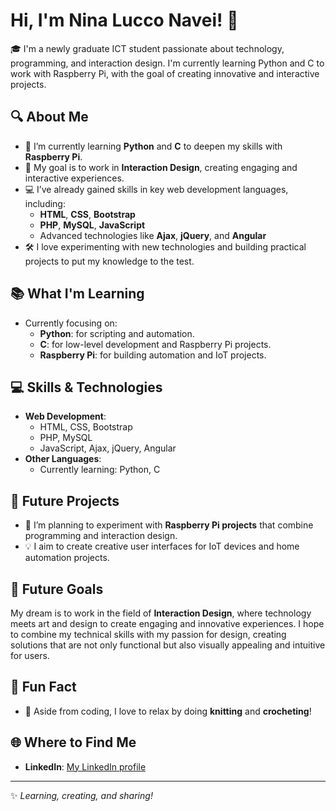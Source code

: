 # Hi, I'm Nina Lucco Navei! 🖤

🎓 I'm a newly graduate ICT student passionate about technology, programming, and interaction design. I'm currently learning Python and C to work with Raspberry Pi, with the goal of creating innovative and interactive projects.

## 🔍 About Me

- 🌱 I’m currently learning **Python** and **C** to deepen my skills with **Raspberry Pi**.
- 🎯 My goal is to work in **Interaction Design**, creating engaging and interactive experiences.
- 💻 I’ve already gained skills in key web development languages, including:
  - **HTML**, **CSS**, **Bootstrap**
  - **PHP**, **MySQL**, **JavaScript**
  - Advanced technologies like **Ajax**, **jQuery**, and **Angular**
- 🛠️ I love experimenting with new technologies and building practical projects to put my knowledge to the test.

## 📚 What I'm Learning

- Currently focusing on:
  - **Python**: for scripting and automation.
  - **C**: for low-level development and Raspberry Pi projects.
  - **Raspberry Pi**: for building automation and IoT projects.

## 💻 Skills & Technologies

- **Web Development**:
  - HTML, CSS, Bootstrap
  - PHP, MySQL
  - JavaScript, Ajax, jQuery, Angular
- **Other Languages**:
  - Currently learning: Python, C

## 🚀 Future Projects

- 🔭 I’m planning to experiment with **Raspberry Pi projects** that combine programming and interaction design.
- 💡 I aim to create creative user interfaces for IoT devices and home automation projects.

## 🎯 Future Goals

My dream is to work in the field of **Interaction Design**, where technology meets art and design to create engaging and innovative experiences. I hope to combine my technical skills with my passion for design, creating solutions that are not only functional but also visually appealing and intuitive for users.

## 🎉 Fun Fact

- 🧶 Aside from coding, I love to relax by doing **knitting** and **crocheting**! 

## 🌐 Where to Find Me

- **LinkedIn**: [My LinkedIn profile](www.linkedin.com/in/nina-lucconavei)

---

✨ _Learning, creating, and sharing!_

